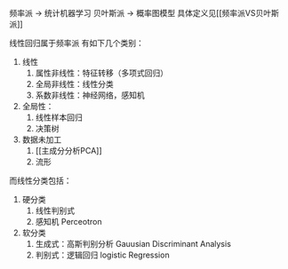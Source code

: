 频率派 $\longrightarrow$ 统计机器学习
贝叶斯派 $\longrightarrow$ 概率图模型
具体定义见[[频率派VS贝叶斯派]]

线性回归属于频率派
有如下几个类别：
1. 线性
	1. 属性非线性：特征转移（多项式回归）
	2. 全局非线性：线性分类
	3. 系数非线性：神经网络，感知机
2. 全局性：
	1. 线性样本回归
	2. 决策树
3. 数据未加工
	1. [[主成分分析PCA]]
	2. 流形


而线性分类包括：
1. 硬分类
	1. 线性判别式
	2. 感知机 Perceotron
2. 软分类
	1. 生成式：高斯判别分析 Gauusian Discriminant Analysis
	2. 判别式：逻辑回归 logistic Regression




